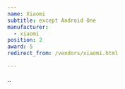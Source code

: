 ```yaml
---
name: Xiaomi
subtitle: except Android One
manufacturer:
  - xiaomi
position: 2
award: 5
redirect_from: /vendors/xiaomi.html

---
```

..
